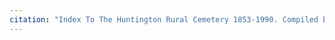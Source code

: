 ```yaml
---
citation: "Index To The Huntington Rural Cemetery 1853-1990. Compiled by the Genealogy Workshop of the Huntington Historical Society, Huntington, New York. p100"
---
```

